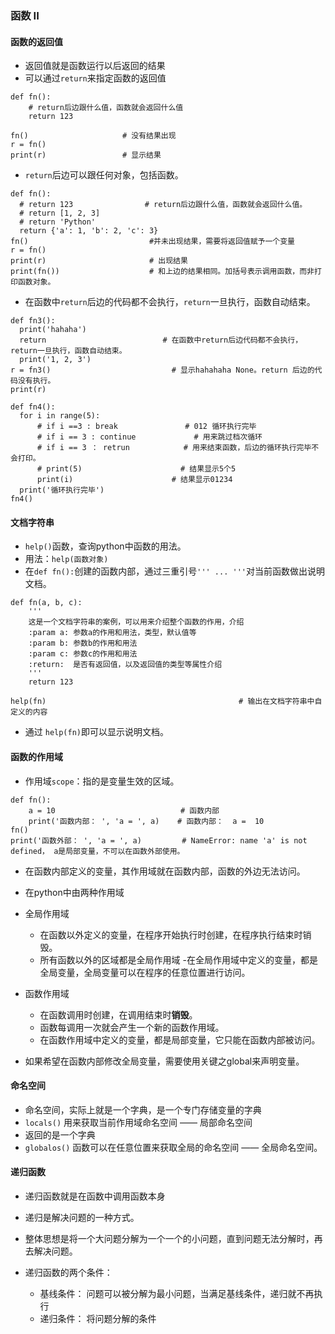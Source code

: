 ### 函数 II
####  函数的返回值
  - 返回值就是函数运行以后返回的结果
  - 可以通过`return`来指定函数的返回值
  ```
  def fn():
      # return后边跟什么值，函数就会返回什么值
      return 123
      
  fn()                     # 没有结果出现
  r = fn()
  print(r)                 # 显示结果
  ```  
  - `return`后边可以跟任何对象，包括函数。
  ```
  def fn():
    # return 123                # return后边跟什么值，函数就会返回什么值。
    # return [1, 2, 3]
    # return 'Python'
    return {'a': 1, 'b': 2, 'c': 3}
  fn()                           #并未出现结果，需要将返回值赋予一个变量
  r = fn()
  print(r)                       # 出现结果
  print(fn())                    # 和上边的结果相同。加括号表示调用函数，而非打印函数对象。
  ```
  - 在函数中`return`后边的代码都不会执行，`return`一旦执行，函数自动结束。
  ```
  def fn3():
    print('hahaha')
    return                          # 在函数中return后边代码都不会执行，return一旦执行，函数自动结束。
    print('1, 2, 3')
  r = fn3()                           # 显示hahahaha None。return 后边的代码没有执行。
  print(r)
  ```
  ```
  def fn4():
    for i in range(5):
        # if i ==3 : break               # 012 循环执行完毕
        # if i == 3 : continue             # 用来跳过档次循环
        # if i == 3 ： retrun            # 用来结束函数，后边的循环执行完毕不会打印。
        # print(5)                      # 结果显示5个5
        print(i)                      # 结果显示01234
    print('循环执行完毕')
  fn4()
  ```


#### 文档字符串
  - `help()`函数，查询python中函数的用法。
  - 用法：`help(函数对象)`
  - 在`def fn():`创建的函数内部，通过三重引号`''' ... '''`对当前函数做出说明文档。
  ```
  def fn(a, b, c):
      '''
      这是一个文档字符串的案例，可以用来介绍整个函数的作用，介绍
      :param a: 参数a的作用和用法，类型，默认值等
      :param b: 参数b的作用和用法
      :param c: 参数c的作用和用法
      :return:  是否有返回值，以及返回值的类型等属性介绍
      '''
      return 123

  help(fn)                                           # 输出在文档字符串中自定义的内容 
  ```
  - 通过 `help(fn)`即可以显示说明文档。

#### 函数的作用域
  - 作用域`scope`：指的是变量生效的区域。
  ```
  def fn():
      a = 10                            # 函数内部
      print('函数内部： ', 'a = ', a)    # 函数内部：  a =  10
  fn()
  print('函数外部： ', 'a = ', a)         # NameError: name 'a' is not defined， a是局部变量，不可以在函数外部使用。
  ```
  
  - 在函数内部定义的变量，其作用域就在函数内部，函数的外边无法访问。
  - 在python中由两种作用域
  - 全局作用域
    - 在函数以外定义的变量，在程序开始执行时创建，在程序执行结束时销毁。
    - 所有函数以外的区域都是全局作用域
    -在全局作用域中定义的变量，都是全局变量，全局变量可以在程序的任意位置进行访问。  
      
  - 函数作用域
    - 在函数调用时创建，在调用结束时**销毁**。
    - 函数每调用一次就会产生一个新的函数作用域。
    - 在函数作用域中定义的变量，都是局部变量，它只能在函数内部被访问。  
    
  - 如果希望在函数内部修改全局变量，需要使用关键之global来声明变量。
#### 命名空间
  - 命名空间，实际上就是一个字典，是一个专门存储变量的字典
  - `locals()` 用来获取当前作用域命名空间 —— 局部命名空间
  - 返回的是一个字典
  - `globalos()` 函数可以在任意位置来获取全局的命名空间 —— 全局命名空间。
  
#### 递归函数
  - 递归函数就是在函数中调用函数本身
  - 递归是解决问题的一种方式。
  - 整体思想是将一个大问题分解为一个一个的小问题，直到问题无法分解时，再去解决问题。
  
  - 递归函数的两个条件：
    - 基线条件： 问题可以被分解为最小问题，当满足基线条件，递归就不再执行
    - 递归条件： 将问题分解的条件
    

